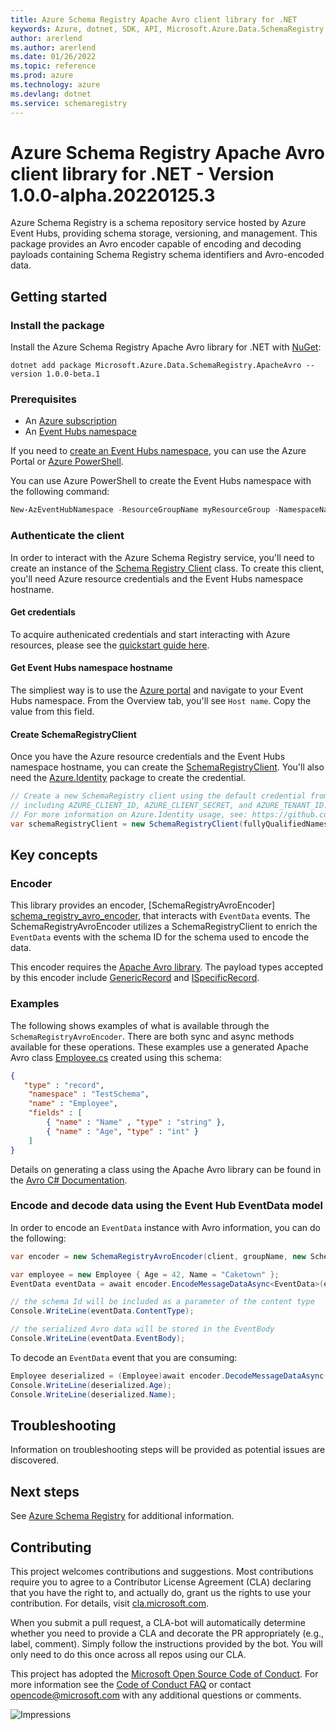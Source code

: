 ```yaml
---
title: Azure Schema Registry Apache Avro client library for .NET
keywords: Azure, dotnet, SDK, API, Microsoft.Azure.Data.SchemaRegistry.ApacheAvro, schemaregistry
author: arerlend
ms.author: arerlend
ms.date: 01/26/2022
ms.topic: reference
ms.prod: azure
ms.technology: azure
ms.devlang: dotnet
ms.service: schemaregistry
---
```

# Azure Schema Registry Apache Avro client library for .NET - Version 1.0.0-alpha.20220125.3 


Azure Schema Registry is a schema repository service hosted by Azure Event Hubs, providing schema storage, versioning, and management. This package provides an Avro encoder capable of encoding and decoding payloads containing Schema Registry schema identifiers and Avro-encoded data.

## Getting started

### Install the package

Install the Azure Schema Registry Apache Avro library for .NET with [NuGet][nuget]:

```dotnetcli
dotnet add package Microsoft.Azure.Data.SchemaRegistry.ApacheAvro --version 1.0.0-beta.1
```

### Prerequisites

* An [Azure subscription][azure_sub]
* An [Event Hubs namespace][event_hubs_namespace]

If you need to [create an Event Hubs namespace][create_event_hubs_namespace], you can use the Azure Portal or [Azure PowerShell][azure_powershell].

You can use Azure PowerShell to create the Event Hubs namespace with the following command:

```PowerShell
New-AzEventHubNamespace -ResourceGroupName myResourceGroup -NamespaceName namespace_name -Location eastus
```

### Authenticate the client

In order to interact with the Azure Schema Registry service, you'll need to create an instance of the [Schema Registry Client][schema_registry_client] class. To create this client, you'll need Azure resource credentials and the Event Hubs namespace hostname.

#### Get credentials

To acquire authenicated credentials and start interacting with Azure resources, please see the [quickstart guide here][quickstart_guide].

#### Get Event Hubs namespace hostname

The simpliest way is to use the [Azure portal][azure_portal] and navigate to your Event Hubs namespace. From the Overview tab, you'll see `Host name`. Copy the value from this field.

#### Create SchemaRegistryClient

Once you have the Azure resource credentials and the Event Hubs namespace hostname, you can create the [SchemaRegistryClient][schema_registry_client]. You'll also need the [Azure.Identity][azure_identity] package to create the credential.

```C# Snippet:SchemaRegistryAvroCreateSchemaRegistryClient
// Create a new SchemaRegistry client using the default credential from Azure.Identity using environment variables previously set,
// including AZURE_CLIENT_ID, AZURE_CLIENT_SECRET, and AZURE_TENANT_ID.
// For more information on Azure.Identity usage, see: https://github.com/Azure/azure-sdk-for-net/blob/main/sdk/identity/Azure.Identity/README.md
var schemaRegistryClient = new SchemaRegistryClient(fullyQualifiedNamespace: fullyQualifiedNamespace, credential: new DefaultAzureCredential());
```

## Key concepts

### Encoder

This library provides an encoder, [SchemaRegistryAvroEncoder]
[schema_registry_avro_encoder], that interacts with `EventData` events. The SchemaRegistryAvroEncoder utilizes a SchemaRegistryClient to enrich the `EventData` events with the schema ID for the schema used to encode the data.

This encoder requires the [Apache Avro library][apache_avro_library]. The payload types accepted by this encoder include [GenericRecord][generic_record] and [ISpecificRecord][specific_record].


### Examples

The following shows examples of what is available through the `SchemaRegistryAvroEncoder`. There are both sync and async methods available for these operations. These examples use a generated Apache Avro class [Employee.cs][employee] created using this schema:

```json
{
   "type" : "record",
    "namespace" : "TestSchema",
    "name" : "Employee",
    "fields" : [
        { "name" : "Name" , "type" : "string" },
        { "name" : "Age", "type" : "int" }
    ]
}
```

Details on generating a class using the Apache Avro library can be found in the [Avro C# Documentation][avro_csharp_documentation].

### Encode and decode data using the Event Hub EventData model

In order to encode an `EventData` instance with Avro information, you can do the following:
```C# Snippet:SchemaRegistryAvroEncodeEventData
var encoder = new SchemaRegistryAvroEncoder(client, groupName, new SchemaRegistryAvroObjectEncoderOptions { AutoRegisterSchemas = true });

var employee = new Employee { Age = 42, Name = "Caketown" };
EventData eventData = await encoder.EncodeMessageDataAsync<EventData>(employee);

// the schema Id will be included as a parameter of the content type
Console.WriteLine(eventData.ContentType);

// the serialized Avro data will be stored in the EventBody
Console.WriteLine(eventData.EventBody);
```

To decode an `EventData` event that you are consuming:
```C# Snippet:SchemaRegistryAvroDecodeEventData
Employee deserialized = (Employee)await encoder.DecodeMessageDataAsync(eventData, typeof(Employee));
Console.WriteLine(deserialized.Age);
Console.WriteLine(deserialized.Name);
```


## Troubleshooting

Information on troubleshooting steps will be provided as potential issues are discovered.

## Next steps

See [Azure Schema Registry][azure_schema_registry] for additional information.

## Contributing

This project welcomes contributions and suggestions. Most contributions require you to agree to a Contributor License Agreement (CLA) declaring that you have the right to, and actually do, grant us the rights to use your contribution. For details, visit [cla.microsoft.com][cla].

When you submit a pull request, a CLA-bot will automatically determine whether you need to provide a CLA and decorate the PR appropriately (e.g., label, comment). Simply follow the instructions provided by the bot. You will only need to do this once across all repos using our CLA.

This project has adopted the [Microsoft Open Source Code of Conduct][code_of_conduct]. For more information see the [Code of Conduct FAQ][code_of_conduct_faq] or contact [opencode@microsoft.com][email_opencode] with any additional questions or comments.

![Impressions](https://azure-sdk-impressions.azurewebsites.net/api/impressions/azure-sdk-for-net%2Fsdk%2Ftemplate%2FAzure.Template%2FREADME.png)

<!-- LINKS -->
[nuget]: https://www.nuget.org/
[event_hubs_namespace]: https://docs.microsoft.com/azure/event-hubs/event-hubs-about
[azure_powershell]: https://docs.microsoft.com/powershell/azure/
[create_event_hubs_namespace]: https://docs.microsoft.com/azure/event-hubs/event-hubs-quickstart-powershell#create-an-event-hubs-namespace
[quickstart_guide]: https://github.com/Azure/azure-sdk-for-net/blob/main/doc/mgmt_preview_quickstart.md
[schema_registry_client]: https://github.com/Azure/azure-sdk-for-net/blob/main/sdk/schemaregistry/Azure.Data.SchemaRegistry/src/SchemaRegistryClient.cs
[azure_portal]: https://ms.portal.azure.com/
[schema_properties]: src/SchemaProperties.cs
[azure_identity]: https://www.nuget.org/packages/Azure.Identity
[cla]: https://cla.microsoft.com
[code_of_conduct]: https://opensource.microsoft.com/codeofconduct/
[code_of_conduct_faq]: https://opensource.microsoft.com/codeofconduct/faq/
[email_opencode]: mailto:opencode@microsoft.com
[schema_registry_avro_encoder]: https://github.com/Azure/azure-sdk-for-net/blob/main/sdk/schemaregistry/Microsoft.Azure.Data.SchemaRegistry.ApacheAvro/src/SchemaRegistryAvroEncoder.cs
[employee]: https://github.com/Azure/azure-sdk-for-net/blob/main/sdk/schemaregistry/Microsoft.Azure.Data.SchemaRegistry.ApacheAvro/tests/Models/Employee.cs
[avro_csharp_documentation]: https://avro.apache.org/docs/current/api/csharp/html/index.html
[apache_avro_library]: https://www.nuget.org/packages/Apache.Avro/
[generic_record]: https://avro.apache.org/docs/current/api/csharp/html/classAvro_1_1Generic_1_1GenericRecord.html
[specific_record]: https://avro.apache.org/docs/current/api/csharp/html/interfaceAvro_1_1Specific_1_1ISpecificRecord.html
[azure_sub]: https://azure.microsoft.com/free/dotnet/
[azure_schema_registry]: https://aka.ms/schemaregistry

